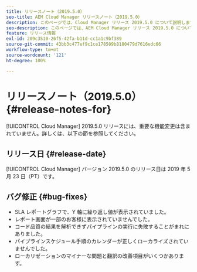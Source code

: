 ```yaml
---
title: リリースノート（2019.5.0）
seo-title: AEM Cloud Manager リリースノート（2019.5.0）
description: このページでは、Cloud Manager リリース 2019.5.0 について説明します。
seo-description: このページでは、AEM Cloud Manager リリース 2019.5.0 について説明します。
feature: リリース情報
exl-id: 209c3510-26f5-42fa-b11d-cc1a1c9bf389
source-git-commit: 43bb3c477ef9c1ce178509b8180479d7616edc66
workflow-type: tm+mt
source-wordcount: '121'
ht-degree: 100%

---
```


# リリースノート（2019.5.0） {#release-notes-for}

[!UICONTROL Cloud Manager] 2019.5.0 リリースには、重要な機能変更は含まれていません。詳しくは、以下の節を参照してください。

## リリース日 {#release-date}

[!UICONTROL Cloud Manager] バージョン 2019.5.0 のリリース日は 2019 年 5 月 23 日（PT）です。


## バグ修正 {#bug-fixes}

* SLA レポートグラフで、Y 軸に繰り返し値が表示されていました。
* レポート画面が一部のお客様に表示されていませんでした。
* コード品質の結果を解析できずパイプラインの実行に失敗することがまれにありました。
* パイプラインスケジュール手順のカレンダーが正しくローカライズされていませんでした。
* ローカリゼーションのマイナーな問題と翻訳の改善項目がいくつかあります。
